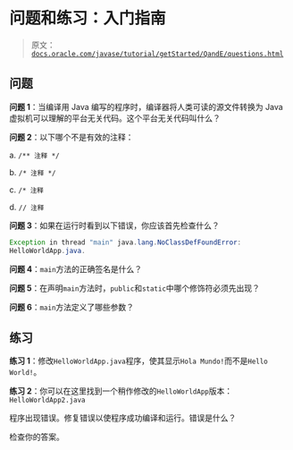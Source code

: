 # 问题和练习：入门指南

> 原文：[`docs.oracle.com/javase/tutorial/getStarted/QandE/questions.html`](https://docs.oracle.com/javase/tutorial/getStarted/QandE/questions.html)

## 问题

**问题 1**：当编译用 Java 编写的程序时，编译器将人类可读的源文件转换为 Java 虚拟机可以理解的平台无关代码。这个平台无关代码叫什么？

**问题 2**：以下哪个不是有效的注释：

a. `/** 注释 */`

b. `/* 注释 */`

c. `/* 注释`

d. `// 注释`

**问题 3**：如果在运行时看到以下错误，你应该首先检查什么？

```java
Exception in thread "main" java.lang.NoClassDefFoundError:
HelloWorldApp.java.

```

**问题 4**：`main`方法的正确签名是什么？

**问题 5**：在声明`main`方法时，`public`和`static`中哪个修饰符必须先出现？

**问题 6**：`main`方法定义了哪些参数？

## 练习

**练习 1**：修改`HelloWorldApp.java`程序，使其显示`Hola Mundo!`而不是`Hello World!`。

**练习 2**：你可以在这里找到一个稍作修改的`HelloWorldApp`版本：`HelloWorldApp2.java`

程序出现错误。修复错误以使程序成功编译和运行。错误是什么？

检查你的答案。
